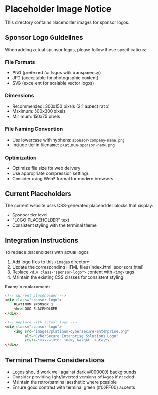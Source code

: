 # Placeholder Image Notice

This directory contains placeholder images for sponsor logos.

## Sponsor Logo Guidelines

When adding actual sponsor logos, please follow these specifications:

### File Formats
- PNG (preferred for logos with transparency)
- JPG (acceptable for photographic content)
- SVG (excellent for scalable vector logos)

### Dimensions
- Recommended: 300x150 pixels (2:1 aspect ratio)
- Maximum: 600x300 pixels
- Minimum: 150x75 pixels

### File Naming Convention
- Use lowercase with hyphens: `sponsor-company-name.png`
- Include tier in filename: `platinum-sponsor-name.png`

### Optimization
- Optimize file size for web delivery
- Use appropriate compression settings
- Consider using WebP format for modern browsers

## Current Placeholders

The current website uses CSS-generated placeholder blocks that display:
- Sponsor tier level
- "LOGO PLACEHOLDER" text
- Consistent styling with the terminal theme

## Integration Instructions

To replace placeholders with actual logos:

1. Add logo files to this `/images` directory
2. Update the corresponding HTML files (index.html, sponsors.html)
3. Replace `<div class="sponsor-logo">` content with `<img>` tags
4. Maintain the existing CSS classes for consistent styling

Example replacement:
```html
<!-- Current placeholder -->
<div class="sponsor-logo">
    PLATINUM SPONSOR 1
    <br>LOGO PLACEHOLDER
</div>

<!-- Replace with actual logo -->
<div class="sponsor-logo">
    <img src="images/platinum-cybersecure-enterprise.png" 
         alt="CyberSecure Enterprise Solutions Logo"
         style="max-width: 100%; height: auto;">
</div>
```

## Terminal Theme Considerations

- Logos should work well against dark (#000000) backgrounds
- Consider providing light/inverted versions of logos if needed
- Maintain the retro/terminal aesthetic where possible
- Ensure good contrast with terminal green (#00FF00) accents
